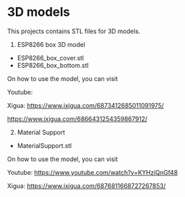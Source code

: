 # 3D models
This projects contains STL files for 3D models.

1. ESP8266 box 3D model
 - ESP8266\_box\_cover.stl
 - ESP8266\_box\_bottom.stl
 
 On how to use the model, you can visit
 
 Youtube: 
 
 Xigua: https://www.ixigua.com/6873412685011091975/
 
 https://www.ixigua.com/6866431254359867912/
 

2. Material Support
 - MaterialSupport.stl
 
 On how to use the model, you can visit
 
 Youtube: https://www.youtube.com/watch?v=KYHziQnGf48
 
 Xigua: https://www.ixigua.com/6876811668727267853/


